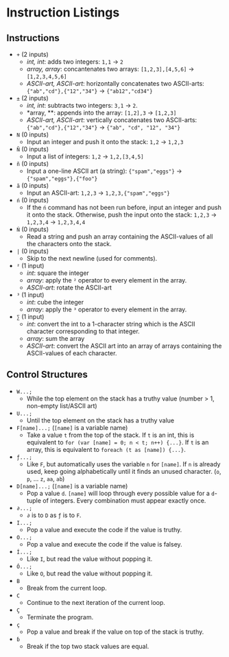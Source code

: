 # Instruction Listings #

## Instructions ##

- `+` (2 inputs)
  - *int, int*: adds two integers: `1,1` -> `2`
  - *array, array*: concantenates two arrays: `[1,2,3],[4,5,6]` -> `[1,2,3,4,5,6]`
  - *ASCII-art, ASCII-art*: horizontally concatenates two ASCII-arts: `{"ab","cd"},{"12","34"}` -> `{"ab12","cd34"}`
- `±` (2 inputs)
  - *int, int*: subtracts two integers: `3,1` -> `2`.
  - *array, **: appends into the array: `[1,2],3` -> `[1,2,3]`
  - *ASCII-art, ASCII-art*: vertically concatenates two ASCII-arts: `{"ab","cd"},{"12","34"}` -> `{"ab", "cd", "12", "34"}`
- `N` (0 inputs)
  - Input an integer and push it onto the stack: `1,2` -> `1,2,3`
- `Ñ` (0 inputs)
  - Input a list of integers: `1,2` -> `1,2,[3,4,5]`
- `ñ` (0 inputs)
  - Input a one-line ASCII art (a string): `{"spam","eggs"}` -> `{"spam","eggs"},{"foo"}`
- `ã` (0 inputs)
  - Input an ASCII-art: `1,2,3` -> `1,2,3,{"spam","eggs"}`
- `ń` (0 inputs)
  - If the `ń` command has not been run before, input an integer and push it onto the stack. Otherwise, push the input
    onto the stack: `1,2,3` -> `1,2,3,4` -> `1,2,3,4,4`
- `Ń` (0 inputs)
  - Read a string and push an array containing the ASCII-values of all the characters onto the stack.
- `|` (0 inputs)
  - Skip to the next newline (used for comments).
- `²` (1 input)
  - *int*: square the integer
  - *array*: apply the `²` operator to every element in the array.
  - *ASCII-art*: rotate the ASCII-art
- `³` (1 input)
  - *int*: cube the integer
  - *array*: apply the `³` operator to every element in the array.
- `∑` (1 input)
  - *int*: convert the int to a 1-character string which is the ASCII character corresponding to that integer.
  - *array*: sum the array
  - *ASCII-art*: convert the ASCII art into an array of arrays containing the ASCII-values of each character.
  
## Control Structures ##

- `W...;`
  - While the top element on the stack has a truthy value (number > 1, non-empty list/ASCII art)
- `U...;`
  - Until the top element on the stack has a truthy value
- `F[name]...;` (`[name]` is a variable name)
  - Take a value `t` from the top of the stack. If `t` is an int, this is equivalent to `for (var [name] = 0;
    n < t; n++) {...}`. If `t` is an array, this is equivalent to `foreach (t as [name]) {...}`.
- `ƒ...;`
  - Like `F`, but automatically uses the variable `n` for `[name]`. If `n` is already used, keep going
    alphabetically until it finds an unused character. (`o`, `p`, ... `z`, `aa`, `ab`)
- `D[name]...;` (`[name]` is a variable name)
  - Pop a value `d`. `[name]` will loop through every possible value for a `d`-tuple of integers. Every combination
    must appear exactly once.
- `∂...;`
  - `∂` is to `D` as `ƒ` is to `F`.
- `I...;`
  - Pop a value and execute the code if the value is truthy.
- `O...;`
  - Pop a value and execute the code if the value is falsey.
- `Í...;`
  - Like `I`, but read the value without popping it.
- `Ó...;`
  - Like `O`, but read the value without popping it.
- `B`
  - Break from the current loop.
- `C`
  - Continue to the next iteration of the current loop.
- `Ç`
  - Terminate the program.
- `ç`
  - Pop a value and break if the value on top of the stack is truthy.
- `ɓ`
  - Break if the top two stack values are equal.
